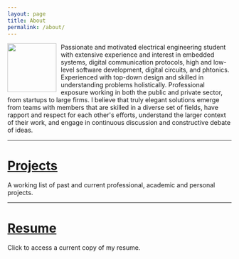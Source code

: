 ```yaml
---
layout: page
title: About
permalink: /about/
---
```

<p>
<img src="/Resource/headshot_square.JPG" style="float:left;width:110px;height:auto;padding:0px 10px 0px 0px;">
Passionate and motivated electrical engineering student with extensive experience and interest in embedded systems, digital communication protocols, high and low-level software development, digital circuits, and phtonics. Experienced with top-down design and skilled in understanding problems holistically. Professional exposure working in both the public and private sector, from startups to large firms. I believe that truly elegant solutions emerge from teams with members that are skilled in a diverse set of fields, have rapport and respect for each other's efforts, understand the larger context of their work, and engage in continuous discussion and constructive debate of ideas.
</p>
<hr>
<h1><a href = "{{site.url}}/Projects">Projects</a></h1>
<p>A working list of past and current professional, academic and personal projects.</p>
<hr>
<h1><a href = "{{site.url}}/resume_for_github_io.pdf">Resume</a></h1>
<p>Click to access a current copy of my resume.</p>
